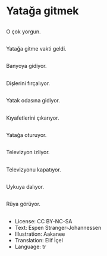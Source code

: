 # Yatağa gitmek

##
O çok yorgun.

##
Yatağa gitme vakti geldi.

##
Banyoya gidiyor.

##
Dişlerini fırçalıyor.

##
Yatak odasına gidiyor.

##
Kıyafetlerini çıkarıyor.

##
Yatağa oturuyor.

##
Televizyon izliyor.

##
Televizyonu kapatıyor.

##
Uykuya dalıyor.

##
Rüya görüyor.

##
* License: CC BY-NC-SA
* Text: Espen Stranger-Johannessen
* Illustration: Aakanee
* Translation: Elif İçel
* Language: tr
